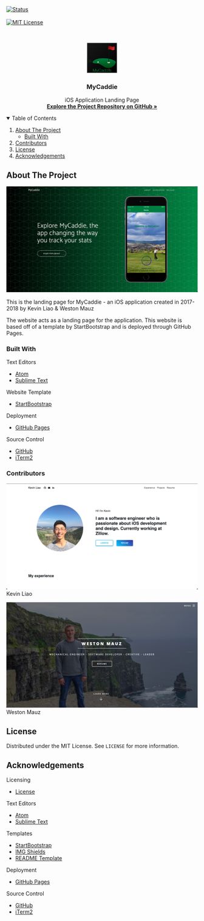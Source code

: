 <!-- PROJECT SHIELDS -->

[![Status][status-shield]][status-link]
<br />
<br />
[![MIT License][license-shield]][license-url]



<!-- PROJECT LOGO -->
<br />
<p align="center">
  <a href="https://wmauz677.github.io/MyCaddie-Web/">
    <img src="img/icon-large.png" alt="Logo" width="80" height="80">
  </a>

  <h3 align="center">MyCaddie</h3>

  <p align="center">
    iOS Application Landing Page
    <br />
    <a href="https://github.com/kliao2016/MyCaddie"><strong>Explore the Project Repository on GitHub »</strong></a>
    <br/>
  </p>
</p>



<!-- TABLE OF CONTENTS -->
<details open="open">
  <summary>Table of Contents</summary>
  <ol>
    <li>
      <a href="#about-the-project">About The Project</a>
      <ul>
        <li><a href="#built-with">Built With</a></li>
      </ul>
    </li>
    <li><a href="#contributors">Contributors</a></li>
    <li><a href="#license">License</a></li>
    <li><a href="#acknowledgements">Acknowledgements</a></li>
  </ol>
</details>



<!-- ABOUT THE PROJECT -->
## About The Project

![MyCaddie Website Screenshot][product-screenshot]

This is the landing page for MyCaddie - an iOS application created in 2017-2018 by Kevin Liao & Weston Mauz

The website acts as a landing page for the application. This website is based off of a template by StartBootstrap and is deployed through GitHub Pages.

### Built With

Text Editors
* [Atom](https://atom.io)
* [Sublime Text](https://www.sublimetext.com)

Website Template
* [StartBootstrap](https://startbootstrap.com/theme/new-age)

Deployment
* [GitHub Pages](https://pages.github.com)

Source Control
* [GitHub](https://github.com)
* [iTerm2](https://iterm2.com)

### Contributors

![MyCaddie Website Screenshot][liao-screenshot]
Kevin Liao
<br/>

![MyCaddie Website Screenshot][mauz-screenshot]
Weston Mauz

<!-- LICENSE -->
## License

Distributed under the MIT License. See `LICENSE` for more information.


<!-- ACKNOWLEDGEMENTS -->
## Acknowledgements

Licensing
* [License](https://opensource.org/licenses/MIT)

Text Editors
* [Atom](https://atom.io)
* [Sublime Text](https://www.sublimetext.com)

Templates
* [StartBootstrap](https://startbootstrap.com/theme/new-age)
* [IMG Shields](https://shields.io)
* [README Template](https://github.com/othneildrew/Best-README-Template)

Deployment
* [GitHub Pages](https://pages.github.com)

Source Control
* [GitHub](https://github.com)
* [iTerm2](https://iterm2.com)





<!-- MARKDOWN LINKS & IMAGES -->
[status-shield]: https://img.shields.io/website?down_color=lightgrey&down_message=offline&style=for-the-badge&up_color=green&up_message=online&url=https%3A%2F%2Fwmauz677.github.io%2FMyCaddie-Web%2F
[status-link]: https://wmauz677.github.io/MyCaddie-Web/
[license-shield]: https://img.shields.io/github/license/wmauz677/mycaddie-web?color=red&style=for-the-badge
[license-url]: https://github.com/wmauz677/MyCaddie-Web/blob/gh-pages/LICENSE
[product-screenshot]: img/main-screenshot.png
[liao-screenshot]: img/liao-screenshot.png
[mauz-screenshot]: img/mauz-screenshot.png
